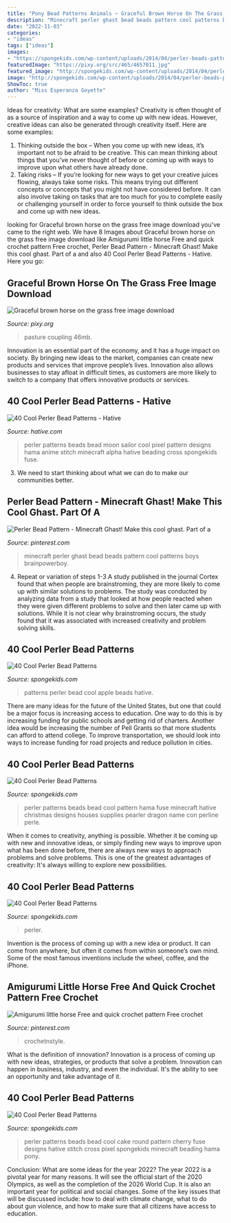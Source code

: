 ```yaml
---
title: "Pony Bead Patterns Animals ~ Graceful Brown Horse On The Grass Free Image Download"
description: "Minecraft perler ghast bead beads pattern cool patterns boys brainpowerboy"
date: "2022-11-03"
categories:
- "ideas"
tags: ["ideas"]
images:
- "https://spongekids.com/wp-content/uploads/2014/04/perler-beads-patterns/36-christmas-reindeer.jpg"
featuredImage: "https://pixy.org/src/465/4657011.jpg"
featured_image: "http://spongekids.com/wp-content/uploads/2014/04/perler-beads-patterns/32-round-cake-and-cherry-cake.png"
image: "http://spongekids.com/wp-content/uploads/2014/04/perler-beads-patterns/40-house-pattern.jpg"
ShowToc: true
author: "Miss Esperanza Goyette"
---
```



Ideas for creativity: What are some examples?
Creativity is often thought of as a source of inspiration and a way to come up with new ideas. However, creative ideas can also be generated through creativity itself. Here are some examples: 
1. Thinking outside the box – When you come up with new ideas, it’s important not to be afraid to be creative. This can mean thinking about things that you’ve never thought of before or coming up with ways to improve upon what others have already done. 
2. Taking risks – If you’re looking for new ways to get your creative juices flowing, always take some risks. This means trying out different concepts or concepts that you might not have considered before. It can also involve taking on tasks that are too much for you to complete easily or challenging yourself in order to force yourself to think outside the box and come up with new ideas.

	

		
looking for Graceful brown horse on the grass free image download you've came to the right web. We have 8 Images about Graceful brown horse on the grass free image download like Amigurumi little horse Free and quick crochet pattern Free crochet, Perler Bead Pattern - Minecraft Ghast! Make this cool ghast. Part of a and also 40 Cool Perler Bead Patterns - Hative. Here you go:
		
    
## Graceful Brown Horse On The Grass Free Image Download

<img loading=lazy src="https://pixy.org/src/465/4657011.jpg" onerror="this.onerror=null;this.src='https://tse3.mm.bing.net/th?id=OIP.KpAfjTRCSlaiSVrcjSiYxgHaEp&amp;pid=15.1';" alt="Graceful brown horse on the grass free image download">

_Source: pixy.org_

>pasture coupling 46mb. 

	

Innovation is an essential part of the economy, and it has a huge impact on society. By bringing new ideas to the market, companies can create new products and services that improve people’s lives. Innovation also allows businesses to stay afloat in difficult times, as customers are more likely to switch to a company that offers innovative products or services.

    
## 40 Cool Perler Bead Patterns - Hative

<img loading=lazy src="https://hative.com/wp-content/uploads/2014/04/perler-beads-patterns/11-sailor-moon-patterns.jpg" onerror="this.onerror=null;this.src='https://tse3.mm.bing.net/th?id=OIP.FNrDuGzWVo3lq20tlt4bdgHaIn&amp;pid=15.1';" alt="40 Cool Perler Bead Patterns - Hative">

_Source: hative.com_

>perler patterns beads bead moon sailor cool pixel pattern designs hama anime stitch minecraft alpha hative beading cross spongekids fuse. 

	

3. We need to start thinking about what we can do to make our communities better.

    
## Perler Bead Pattern - Minecraft Ghast! Make This Cool Ghast. Part Of A

<img loading=lazy src="https://i.pinimg.com/736x/e6/8b/76/e68b7678d237945e423321e3820f829b.jpg" onerror="this.onerror=null;this.src='https://tse3.mm.bing.net/th?id=OIP.w0iGZm-Lty2IhONPoZc_AAHaLH&amp;pid=15.1';" alt="Perler Bead Pattern - Minecraft Ghast! Make this cool ghast. Part of a">

_Source: pinterest.com_

>minecraft perler ghast bead beads pattern cool patterns boys brainpowerboy. 

	

4. Repeat or variation of steps 1-3
A study published in the journal Cortex found that when people are brainstroming, they are more likely to come up with similar solutions to problems. The study was conducted by analyzing data from a study that looked at how people reacted when they were given different problems to solve and then later came up with solutions. While it is not clear why brainstroming occurs, the study found that it was associated with increased creativity and problem solving skills.

    
## 40 Cool Perler Bead Patterns

<img loading=lazy src="http://spongekids.com/wp-content/uploads/2014/04/perler-beads-patterns/30-apple-beads-patterns.png" onerror="this.onerror=null;this.src='https://tse1.mm.bing.net/th?id=OIP.qQc426MXuXZqtY_NE_sHVQHaIH&amp;pid=15.1';" alt="40 Cool Perler Bead Patterns">

_Source: spongekids.com_

>patterns perler bead cool apple beads hative. 

	

There are many ideas for the future of the United States, but one that could be a major focus is increasing access to education. One way to do this is by increasing funding for public schools and getting rid of charters. Another idea would be increasing the number of Pell Grants so that more students can afford to attend college. To improve transportation, we should look into ways to increase funding for road projects and reduce pollution in cities.

    
## 40 Cool Perler Bead Patterns

<img loading=lazy src="http://spongekids.com/wp-content/uploads/2014/04/perler-beads-patterns/40-house-pattern.jpg" onerror="this.onerror=null;this.src='https://tse1.mm.bing.net/th?id=OIP.KHNFOMU6RbCRXMHbiIVEpAAAAA&amp;pid=15.1';" alt="40 Cool Perler Bead Patterns">

_Source: spongekids.com_

>perler patterns beads bead cool pattern hama fuse minecraft hative christmas designs houses supplies pearler dragon name con perline perle. 

	

When it comes to creativity, anything is possible. Whether it be coming up with new and innovative ideas, or simply finding new ways to improve upon what has been done before, there are always new ways to approach problems and solve problems. This is one of the greatest advantages of creativity: It's always willing to explore new possibilities.

    
## 40 Cool Perler Bead Patterns

<img loading=lazy src="https://spongekids.com/wp-content/uploads/2014/04/perler-beads-patterns/36-christmas-reindeer.jpg" onerror="this.onerror=null;this.src='https://tse3.mm.bing.net/th?id=OIP.nUaTMnBW8MSifFuxc41BbAHaJ9&amp;pid=15.1';" alt="40 Cool Perler Bead Patterns">

_Source: spongekids.com_

>perler. 

	

Invention is the process of coming up with a new idea or product. It can come from anywhere, but often it comes from within someone’s own mind. Some of the most famous inventions include the wheel, coffee, and the iPhone.

    
## Amigurumi Little Horse Free And Quick Crochet Pattern Free Crochet

<img loading=lazy src="https://i.pinimg.com/736x/4c/25/fb/4c25fb1607c9ad0083351a802d811c7d.jpg" onerror="this.onerror=null;this.src='https://tse1.mm.bing.net/th?id=OIP.-vu9YnoHEECUAAnnr-X4kgHaJ3&amp;pid=15.1';" alt="Amigurumi little horse Free and quick crochet pattern Free crochet">

_Source: pinterest.com_

>crochetnstyle. 

	

What is the definition of innovation?
Innovation is a process of coming up with new ideas, strategies, or products that solve a problem. Innovation can happen in business, industry, and even the individual. It's the ability to see an opportunity and take advantage of it.

    
## 40 Cool Perler Bead Patterns

<img loading=lazy src="http://spongekids.com/wp-content/uploads/2014/04/perler-beads-patterns/32-round-cake-and-cherry-cake.png" onerror="this.onerror=null;this.src='https://tse1.mm.bing.net/th?id=OIP.0dRTlTrvqhraluMZmkC9CQHaHa&amp;pid=15.1';" alt="40 Cool Perler Bead Patterns">

_Source: spongekids.com_

>perler patterns beads bead cool cake round pattern cherry fuse designs hative stitch cross pixel spongekids minecraft beading hama pony. 

	

Conclusion: What are some ideas for the year 2022?
The year 2022 is a pivotal year for many reasons. It will see the official start of the 2020 Olympics, as well as the completion of the 2026 World Cup. It is also an important year for political and social changes. Some of the key issues that will be discussed include: how to deal with climate change, what to do about gun violence, and how to make sure that all citizens have access to education.

